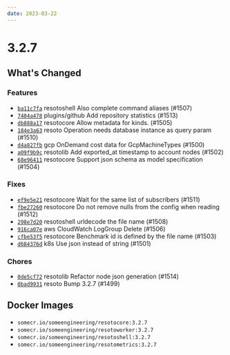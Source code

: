 ```yaml
---
date: 2023-03-22
---
```


# 3.2.7

## What's Changed

### Features

- [`ba11c7fa`](https://github.com/someengineering/resoto/commit/ba11c7fa) <span class="badge badge--secondary">resotoshell</span> Also complete command aliases (#1507)
- [`7404a478`](https://github.com/someengineering/resoto/commit/7404a478) <span class="badge badge--secondary">plugins/github</span> Add repository statistics (#1513)
- [`db888a17`](https://github.com/someengineering/resoto/commit/db888a17) <span class="badge badge--secondary">resotocore</span> Allow metadata for kinds. (#1505)
- [`184e3a63`](https://github.com/someengineering/resoto/commit/184e3a63) <span class="badge badge--secondary">resoto</span> Operation needs database instance as query param (#1510)
- [`d4a827fb`](https://github.com/someengineering/resoto/commit/d4a827fb) <span class="badge badge--secondary">gcp</span> OnDemand cost data for GcpMachineTypes (#1500)
- [`a09f9b9c`](https://github.com/someengineering/resoto/commit/a09f9b9c) <span class="badge badge--secondary">resotolib</span> Add exported_at timestamp to account nodes (#1502)
- [`68e96411`](https://github.com/someengineering/resoto/commit/68e96411) <span class="badge badge--secondary">resotocore</span> Support json schema as model specification (#1504)

### Fixes

- [`ef9e5e21`](https://github.com/someengineering/resoto/commit/ef9e5e21) <span class="badge badge--secondary">resotocore</span> Wait for the same list of subscribers (#1511)
- [`fbe27260`](https://github.com/someengineering/resoto/commit/fbe27260) <span class="badge badge--secondary">resotocore</span> Do not remove nulls from the config when reading (#1512)
- [`298e7d20`](https://github.com/someengineering/resoto/commit/298e7d20) <span class="badge badge--secondary">resotoshell</span> urldecode the file name (#1508)
- [`916ca07e`](https://github.com/someengineering/resoto/commit/916ca07e) <span class="badge badge--secondary">aws</span> CloudWatch LogGroup Delete (#1506)
- [`cfbe53f5`](https://github.com/someengineering/resoto/commit/cfbe53f5) <span class="badge badge--secondary">resotocore</span> Benchmark id is defined by the file name (#1503)
- [`d684376d`](https://github.com/someengineering/resoto/commit/d684376d) <span class="badge badge--secondary">k8s</span> Use json instead of string (#1501)

### Chores

- [`0de5cf72`](https://github.com/someengineering/resoto/commit/0de5cf72) <span class="badge badge--secondary">resotolib</span> Refactor node json generation (#1514)
- [`0bad9931`](https://github.com/someengineering/resoto/commit/0bad9931) <span class="badge badge--secondary">resoto</span> Bump 3.2.7 (#1499)

<!--truncate-->

## Docker Images

- `somecr.io/someengineering/resotocore:3.2.7`
- `somecr.io/someengineering/resotoworker:3.2.7`
- `somecr.io/someengineering/resotoshell:3.2.7`
- `somecr.io/someengineering/resotometrics:3.2.7`
